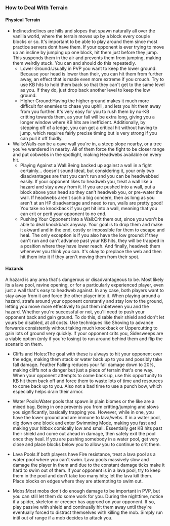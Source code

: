 ### How to Deal With Terrain
#### Physical Terrain
- Inclines:Inclines are hills and slopes that spawn naturally all over the vanilla world, where the terrain moves up by a block every couple blocks or so. It's important to be able to play around them since most practice servers dont have them. If your opponent is ever trying to move up an incline by jumping up one block, hit them just before they jump. This suspends them in the air and prevents them from jumping, making them weirdly stuck. You can and should do this repeatedly.
	- Lower Ground:Usually in PVP you want to keep the lower ground. Because your head is lower than their, you can hit them from further away, an effect that is made even more extreme if you crouch. Try to use KB hits to hold them back so that they can't get to the same level as you. If they do, just drop back another level to keep the low ground.
	- Higher Ground:Having the higher ground makes it much more difficult for enemies to chase you uphill, and lets you hit them away from you further. It's very easy for you to rush them by no-KB critting towards them, as your fall will be extra long, giving you a longer window where KB hits are inefficient. Additionally, by stepping off of a ledge, you can get a critical hit without having to jump, which requires fairly precise timing but is very strong if you can pull it off fluidly.
- Walls:Walls can be a cave wall you're in, a steep slope nearby, or a tree you've wandered in nearby. All of them force the fight to be closer range and put cobwebs in the spotlight, making Headwebs available on every hit.
	- Playing Against a Wall:Being backed up against a wall in a fight certainly... doesn't sound ideal, but considering it, your only two disadvantages are that you can't run and you can be headwebbed easily. If your opponent likes to headweb you, treat a wall like a hazard and stay away from it. If you are pushed into a wall, put a block above your head so they can't headweb you, or pre-water the wall. If headwebs aren't such a big concern, then as long as you aren't at an HP disadvantage and need to run, walls are pretty good! You take no knockback if you get hit into a wall, meaning that you can crit or pcrit your opponent to no end.
	- Pushing Your Opponent Into a Wall:Crit them out, since you won't be able to deal knockback anyway. Your goal is to drop them and make it akward and in the end, costly or impossible for them to escape and heal. The only exception is if you also have the low ground: if they can't run and can't advance past your KB hits, they will be trapped in a position where they have lower reach. And finally, headweb them whenever you think you can. It's okay to preplace the web and then hit them into it if they aren't moving them from their spot.

#### Hazards
A hazard is any area that's dangerous or disadvantageous to be. Most likely its a lava pool, ravine opening, or for a particularly experienced player, even just a wall that's easy to headweb against. In any case, both players want to stay away from it and force the other player into it. When playing around a hazard, strafe around your opponent constantly and stay low to the ground, letting you move more effectively to put them inbetween you and the hazard. Whether you're successful or not, you'll need to push your opponent back and gain ground. To do this, disable their shield and don't let yours be disabled, at all costs. Use techniques like Shoving to advance forwards consistently without taking much knockback or Uppercutting to gain lots of ground very quickly. If your opponent crits you, Sidesweeps are a viable option (only if you're losing) to run around behind them and flip the scenario on them.

- Cliffs and Holes:The goal with these is always to hit your opponent over the edge, making them stack or water back up to you and possibly take fall damage. Feather Falling reduces your fall damage down to 20%, making cliffs not a danger but just a piece of terrain that's one way. When your opponent attempts to come back up, use this opportunity to KB hit them back off and force them to waste lots of time and resources to come back up to you. Also not a bad time to use a punch bow, which especially helps drain their armor.

- Water Pools:Water pools that spawn in plain biomes or the like are a mixed bag. Being in one prevents you from critting/jumping and slows you significantly, basically trapping you. However, while in one, you have the lower ground and are immune to lava/webs. If in a water pool, dig down one block and enter Swimming Mode, making you fast and making your hitbox comically low and small. Essentially get KB hits past their shield and come out ahead in damage, then safely exit the pool once they heal. If you are pushing somebody in a water pool, get very close and place blocks below you to allow you to continue to crit them.

- Lava Pools:If both players have Fire resistance, treat a lava pool as a water pool where you can't swim. Lava pools massively slow and damage the player in them and due to the constant damage ticks make it hard to swim out of them. If your opponent is in a lava pool, try to keep them in the pool and don't take too many hits; let the lava kill them. Place blocks on edges where they are attempting to swim out.

- Mobs:Most mobs don't do enough damage to be important in PVP, but you can still let them do some work for you. During the nighttime, notice if a spider, skeleton or creeper has aggroed on your opponent. If so, play passive with shield and continually hit them away until they're eventually forced to distract themselves with killing the mob. Simply run intil out of range if a mob decides to attack you.

